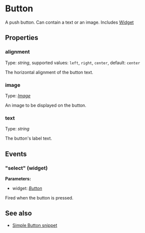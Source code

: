 ---
---
# Button

A push button. Can contain a text or an image.
Includes [Widget](Widget.md)

## Properties

### alignment
Type: *string*, supported values: `left`, `right`, `center`, default: `center`

The horizontal alignment of the button text.
### image

Type: *[Image](../types.md#image)*

An image to be displayed on the button.
### text

Type: *string*

The button's label text.

## Events

### "select" (widget)

**Parameters:**

- widget: *[Button](Button.md)*

Fired when the button is pressed.


## See also

- [Simple Button snippet](https://github.com/eclipsesource/tabris-js/blob/v1.7.0/snippets/button/button.js)
